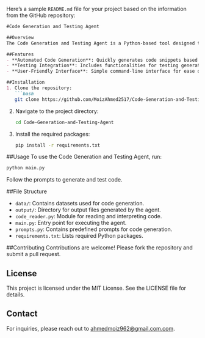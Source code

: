 Here’s a sample `README.md` file for your project based on the information from the GitHub repository:

```markdown
#Code Generation and Testing Agent

##Overview
The Code Generation and Testing Agent is a Python-based tool designed to facilitate automated code generation and testing. It leverages advanced prompts to read, generate, and validate code, streamlining the development process.

##Features
- **Automated Code Generation**: Quickly generates code snippets based on provided prompts.
- **Testing Integration**: Includes functionalities for testing generated code to ensure reliability.
- **User-Friendly Interface**: Simple command-line interface for ease of use.

##Installation
1. Clone the repository:
   ```bash
   git clone https://github.com/MoizAhmed2517/Code-Generation-and-Testing-Agent.git
   ```
2. Navigate to the project directory:
   ```bash
   cd Code-Generation-and-Testing-Agent
   ```
3. Install the required packages:
   ```bash
   pip install -r requirements.txt
   ```

##Usage
To use the Code Generation and Testing Agent, run:
```bash
python main.py
```
Follow the prompts to generate and test code.

##File Structure
- `data/`: Contains datasets used for code generation.
- `output/`: Directory for output files generated by the agent.
- `code_reader.py`: Module for reading and interpreting code.
- `main.py`: Entry point for executing the agent.
- `prompts.py`: Contains predefined prompts for code generation.
- `requirements.txt`: Lists required Python packages.

##Contributing
Contributions are welcome! Please fork the repository and submit a pull request.

## License
This project is licensed under the MIT License. See the LICENSE file for details.

## Contact
For inquiries, please reach out to [ahmedmoiz962@gmail.com.com](mailto:ahmedmoiz962@gmail.com).
